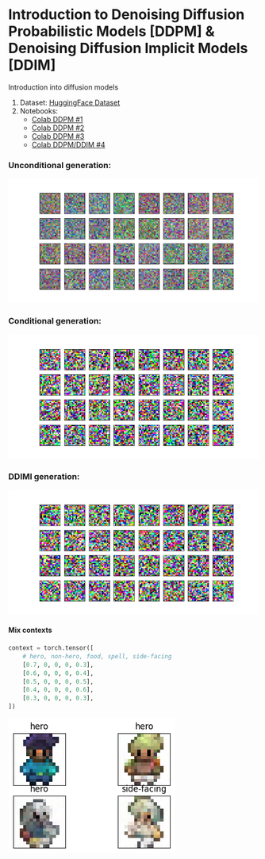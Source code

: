 # Introduction to Denoising Diffusion Probabilistic Models [DDPM] & Denoising Diffusion Implicit Models [DDIM]

Introduction into diffusion models

1. Dataset: [HuggingFace Dataset](https://huggingface.co/datasets/ashis-palai/sprites_image_dataset)
2. Notebooks:
   - [Colab DDPM #1](https://colab.research.google.com/github/Xrenya/intro_diffusion/blob/master/ddpm_1.ipynb)
   - [Colab DDPM #2](https://colab.research.google.com/github/Xrenya/intro_diffusion/blob/master/ddpm_2.ipynb)
   - [Colab DDPM #3](https://colab.research.google.com/github/Xrenya/intro_diffusion/blob/master/ddpm_3.ipynb)
   - [Colab DDPM/DDIM #4](https://colab.research.google.com/github/Xrenya/intro_diffusion/blob/master/ddpm_ddim_4.ipynb)

### Unconditional generation:
![](assets/animation.gif)
### Conditional generation:
![](assets/conditional_animation.gif)
### DDIMl generation:
![](assets/ddim.gif)

#### Mix contexts
```python
context = torch.tensor([
    # hero, non-hero, food, spell, side-facing
    [0.7, 0, 0, 0, 0.3],
    [0.6, 0, 0, 0, 0.4],
    [0.5, 0, 0, 0, 0.5],
    [0.4, 0, 0, 0, 0.6],
    [0.3, 0, 0, 0, 0.3],
])
```
![](assets/hero.png)
